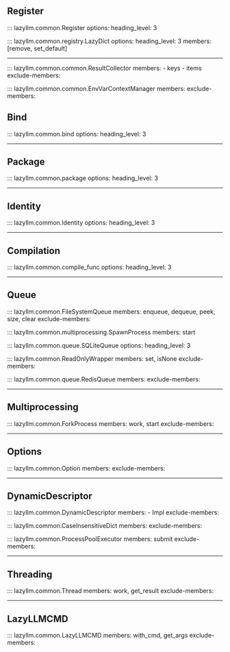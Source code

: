 ## Register

::: lazyllm.common.Register
    options:
      heading_level: 3

::: lazyllm.common.registry.LazyDict
    options:
      heading_level: 3
      members: [remove, set_default]

---

::: lazyllm.common.common.ResultCollector
    members: 
    - keys
    - items
    exclude-members:

::: lazyllm.common.common.EnvVarContextManager
    members: 
    exclude-members:

## Bind

::: lazyllm.common.bind
    options:
      heading_level: 3

---

## Package

::: lazyllm.common.package
    options:
      heading_level: 3

---

## Identity

::: lazyllm.common.Identity
    options:
      heading_level: 3

---

## Compilation

::: lazyllm.common.compile_func
    options:
      heading_level: 3

---

## Queue

::: lazyllm.common.FileSystemQueue
    members: enqueue, dequeue, peek, size, clear
    exclude-members:

::: lazyllm.common.multiprocessing.SpawnProcess
    members: start

::: lazyllm.common.queue.SQLiteQueue
    options:
      heading_level: 3

::: lazyllm.common.ReadOnlyWrapper
    members: set, isNone
    exclude-members:

::: lazyllm.common.queue.RedisQueue
    members: 
    exclude-members:

---

## Multiprocessing

::: lazyllm.common.ForkProcess
    members: work, start
    exclude-members:

---

## Options

::: lazyllm.common.Option
    members: 
    exclude-members:

---

## DynamicDescriptor

::: lazyllm.common.DynamicDescriptor
    members:
    - Impl
    exclude-members:

::: lazyllm.common.CaseInsensitiveDict
    members: 
    exclude-members:

::: lazyllm.common.ProcessPoolExecutor
    members: submit
    exclude-members:

---

## Threading

::: lazyllm.common.Thread
    members: work, get_result
    exclude-members:

---

## LazyLLMCMD

::: lazyllm.common.LazyLLMCMD
    members: with_cmd, get_args
    exclude-members:
